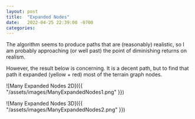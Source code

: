 ```yaml
---
layout: post
title:  "Expanded Nodes"
date:   2022-04-25 22:39:00 -0700
categories: 
---
```

The algorithm seems to produce paths that are (reasonably) realistic, so I am probably approaching (or well past) the point of diminishing returns on realism.

However, the result below is concerning.  It is a decent path, but to find that path it expanded (yellow + red) most of the terrain graph nodes.

![Many Expanded Nodes 2D]({{ "/assets/images/ManyExpandedNodes1.png" }})

![Many Expanded Nodes 3D]({{ "/assets/images/ManyExpandedNodes2.png" }})